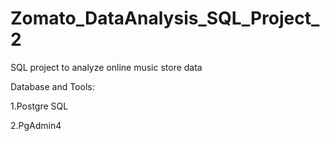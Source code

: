 # Zomato_DataAnalysis_SQL_Project_2

SQL project to analyze online music store data

Database and Tools:

1.Postgre SQL

2.PgAdmin4
